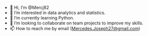 - 👋 Hi, I’m @Mercj82
- 👀 I’m interested in data analytics and statistics.
- 🌱 I’m currently learning Python.
- 💞️ I’m looking to collaborate on team projects to improve my skills.
- 📫 How to reach me by email (Mercedes.Joseph27@gmail.com)

<!---
Mercj82/Mercj82 is a ✨ special ✨ repository because its `README.md` (this file) appears on your GitHub profile.
You can click the Preview link to take a look at your changes.
--->
